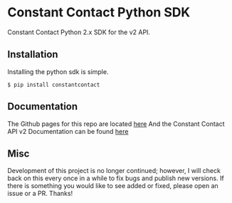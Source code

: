 Constant Contact Python SDK
===========================

Constant Contact Python 2.x SDK for the v2 API.

## Installation

Installing the python sdk is simple.

```
$ pip install constantcontact
```

## Documentation

The Github pages for this repo are located [here](http://lambertwang.github.io/ctct-python-sdk/)
And the Constant Contact API v2 Documentation can be found [here](http://developer.constantcontact.com/docs/developer-guides/api-documentation-index.html)

## Misc

Development of this project is no longer continued; however, I will check back on this every once in a while to fix bugs and publish new versions. If there is something you would like to see added or fixed, please open an issue or a PR. Thanks!

